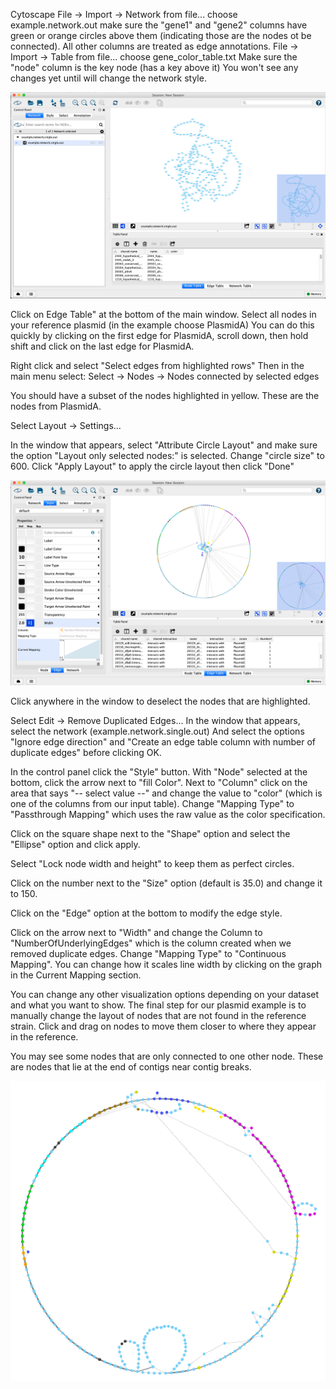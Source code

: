 Cytoscape
File -> Import -> Network from file...
choose example.network.out
make sure the "gene1" and "gene2" columns have green or orange circles above them (indicating those are the nodes ot be connected). All other columns are treated as edge annotations.
File -> Import -> Table from file...
choose gene_color_table.txt
Make sure the "node" column is the key node (has a key above it)
You won't see any changes yet until will change the network style.

![Initial cytoscape layout](first.png)

Click on Edge Table" at the bottom of the main window. Select all nodes in your reference plasmid (in the example choose PlasmidA)
You can do this quickly by clicking on the first edge for PlasmidA, scroll down, then hold shift and click on the last edge for PlasmidA.

Right click and select "Select edges from highlighted rows"
Then in the main menu select:
Select -> Nodes -> Nodes connected by selected edges

You should have a subset of the nodes highlighted in yellow. These are the nodes from PlasmidA.

Select
Layout -> Settings...

In the window that appears, select "Attribute Circle Layout" and make sure the option "Layout only selected nodes:" is selected. Change "circle size" to 600. Click "Apply Layout" to apply the circle layout then click "Done"

![Initial circle layout](circle.png)

Click anywhere in the window to deselect the nodes that are highlighted.

Select
Edit -> Remove Duplicated Edges...
In the window that appears, select the network (example.network.single.out)
And select the options "Ignore edge direction" and  "Create an edge table column with number of duplicate edges" before clicking OK.

In the control panel click the "Style" button. With "Node" selected at the bottom, click the arrow next to "fill Color". Next to "Column" click on the area that says "-- select value --" and change the value to "color" (which is one of the columns from our input table). Change "Mapping Type" to "Passthrough Mapping" which uses the raw value as the color specification.

Click on the square shape next to the "Shape" option and select the "Ellipse" option and click apply.

Select "Lock node width and height" to keep them as perfect circles.

Click on the number next to the "Size" option (default is 35.0) and change it to 150.

Click on the "Edge" option at the bottom to modify the edge style.

Click on the arrow next to "Width" and change the Column to "NumberOfUnderlyingEdges" which is the column created when we removed duplicate edges. Change "Mapping Type" to "Continuous Mapping". You can change how it scales line width by clicking on the graph in the Current Mapping section.

You can change any other visualization options depending on your dataset and what you want to show. The final step for our plasmid example is to manually change the layout of nodes that are not found in the reference strain. Click and drag on nodes to move them closer to where they appear in the reference.

You may see some nodes that are only connected to one other node. These are nodes that lie at the end of contigs near contig breaks.

![The final layout](final.png)
